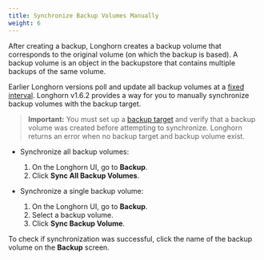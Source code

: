 ```yaml
---
title: Synchronize Backup Volumes Manually
weight: 6
---
```


After creating a backup, Longhorn creates a backup volume that corresponds to the original volume (on which the backup is based). A backup volume is an object in the backupstore that contains multiple backups of the same volume.

Earlier Longhorn versions poll and update all backup volumes at a [fixed interval](../../../references/settings#backupstore-poll-interval). Longhorn v1.6.2 provides a way for you to manually synchronize backup volumes with the backup target.

> **Important:** You must set up a [backup target](../set-backup-target) and verify that a backup volume was created before attempting to synchronize. Longhorn returns an error when no backup target and backup volume exist.

- Synchronize all backup volumes:
  1. On the Longhorn UI, go to **Backup**.
  1. Click **Sync All Backup Volumes**.

- Synchronize a single backup volume:
  1. On the Longhorn UI, go to **Backup**.
  1. Select a backup volume.
  1. Click **Sync Backup Volume**.

To check if synchronization was successful, click the name of the backup volume on the **Backup** screen.

